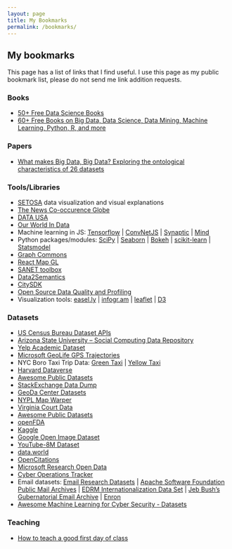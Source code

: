 ```yaml
---
layout: page
title: My Bookmarks
permalink: /bookmarks/
---
```


## My bookmarks
This page has a list of links that I find useful. I use this page as my public bookmark list, please do not send me link addition requests. 


### Books
<ul>
	<li><a href="http://www.datasciencecentral.com/profiles/blogs/50-free-data-science-books?overrideMobileRedirect=1" target="_blank">50+ Free Data Science Books</a></li>
	<li><a href="http://www.kdnuggets.com/2015/09/free-data-science-books.html">60+ Free Books on Big Data, Data Science, Data Mining, Machine Learning, Python, R, and more</a></li>	
</ul>

### Papers
<ul>
	<li><a href="http://journals.sagepub.com/doi/abs/10.1177/2053951716631130">What makes Big Data, Big Data? Exploring the ontological characteristics of 26 datasets</a></li>
</ul>		
	
### Tools/Libraries
<ul>
	<li><a href="http://setosa.io/" target="_blank">SETOSA</a> data visualization and visual explanations</li>
	<li><a href="http://data.gdeltproject.org/blog/news-cooccurrence-globe/globe_cooccur.html">The News Co-occurence Globe</a></li>
	<li><a href="http://datausa.io/">DATA USA</a></li>
	<li><a href="http://ourworldindata.org/">Our World In Data</a></li>
	<li>
		Machine learning in JS: 
		<a href="http://playground.tensorflow.org/">Tensorflow</a> | 
		<a href="http://cs.stanford.edu/people/karpathy/convnetjs/">ConvNetJS</a> | 
		<a href="http://caza.la/synaptic/">Synaptic</a> | 
		<a href="http://www.mindjs.net/">Mind</a> 
	</li>
	<li>
		Python packages/modules: 
		<a href="https://scipy.org/scipylib/">SciPy</a> | 
		<a href="https://seaborn.pydata.org">Seaborn</a> | 
		<a href="http://bokeh.pydata.org/">Bokeh</a> | 
		<a href="http://scikit-learn.org">scikit-learn</a> | 
		<a href="http://www.statsmodels.org">Statsmodel</a> 
	</li>
	<li><a href="https://graphcommons.com/">Graph Commons</a></li>
	<li><a href="https://github.com/uber/react-map-gl/">React Map GL</a></li>
	<li><a href="http://sanet.csis.u-tokyo.ac.jp/">SANET toolbox</a></li>
	<li><a href="https://github.com/Data2Semantics/">Data2Semantics</a></li>
	<li><a href="https://github.com/uscensusbureau/citysdk">CitySDK</a></li>
	<li><a href="https://sourceforge.net/projects/dataquality/">Open Source Data Quality and Profiling</a></li>
	<li>
		Visualization tools: 
		<a href="http://www.easel.ly/">easel.ly</a> | 
		<a href="https://infogr.am/">infogr.am</a> | 
		<a href="http://leafletjs.com/">leaflet</a> | 
		<a href="https://d3js.org/">D3</a>
	</li> 
</ul>

### Datasets
<ul>
	<li><a title="US Census Bureau" href="http://www.census.gov/data/developers/data-sets.html">US Census Bureau Dataset APIs</a></li>
	<li><a title="Arizona State University - Social Computing Data Repository" href="http://socialcomputing.asu.edu/pages/datasets">Arizona State University &#8211; Social Computing Data Repository</a></li>
	<li><a href="https://www.yelp.com/dataset_challenge/dataset">Yelp Academic Dataset</a></li>
	<li><a href="http://research.microsoft.com/en-us/downloads/b16d359d-d164-469e-9fd4-daa38f2b2e13/">Microsoft GeoLife GPS Trajectories</a></li>
	<li>NYC Boro Taxi Trip Data: <a title="Green Taxi" href="http://chriswhong.com/nycborotaxidata/">Green Taxi</a> | <a title="Yellow Taxi" href="http://www.andresmh.com/nyctaxitrips/">Yellow Taxi</a></li>
	<li><a href="https://dataverse.harvard.edu/">Harvard Dataverse</a></li>
	<li><a href="https://github.com/caesar0301/awesome-public-datasets">Awesome Public Datasets</a></li>
	<li><a href="https://archive.org/details/stackexchange">StackExchange Data Dump</a></li>
	<li><a href="https://geodacenter.asu.edu/datalist">GeoDa Center Datasets</a></li>
	<li><a href="http://maps.nypl.org/warper/">NYPL Map Warper</a></li>
	<li><a href="http://virginiacourtdata.org/">Virginia Court Data</a></li>
	<li><a href="https://github.com/caesar0301/awesome-public-datasets">Awesome Public Datasets</a></li>
	<li><a href="https://github.com/FDA/openfda">openFDA</a></li>
	<li><a href="https://www.kaggle.com/datasets">Kaggle</a></li>
	<li><a href="https://research.googleblog.com/2016/09/introducing-open-images-dataset.html">Google Open Image Dataset</a></li>
	<li><a href="https://research.google.com/youtube8m/index.html">YouTube-8M Dataset</a></li>
	<li><a href="https://data.world">data.world</a></li>
	<li><a href="http://opencitations.net">OpenCitations</a></li>
	<li><a href="https://msropendata.com">Microsoft Research Open Data</a></li>
	<li><a href="https://www.cfr.org/interactive/cyber-operations">Cyber Operations Tracker</a></li>
	<li>
		Email datasets: 
		<a title="Email Research Datasets" href="https://sites.google.com/site/emailresearchorg/datasets">Email Research Datasets</a> |
		<a title="Apache Software Foundation Public Mail Archives" href="https://aws.amazon.com/datasets/apache-software-foundation-public-mail-archives/">Apache Software Foundation Public Mail Archives</a>  | 
		<a title="EDRM Internationalization Data Set" href="http://www.edrm.net/resources/data-sets/edrm-internationalization-data-set/">EDRM Internationalization Data Set</a> |
		<a title="Jeb Bush’s Gubernatorial Email Archive" href="https://ab21www.s3.amazonaws.com/JebBushEmails-Text.7z">Jeb Bush’s Gubernatorial Email Archive</a> | 
		<a title="Enron" href="https://www.cs.cmu.edu/~./enron/">Enron</a>
	</li>
	<li><a href="https://github.com/jivoi/awesome-ml-for-cybersecurity#-datasets">Awesome Machine Learning for Cyber Security - Datasets</a></li>
</ul>

### Teaching
<ul>
	<li><a href="https://www.chronicle.com/interactives/advice-firstday">How to teach a good first day of class</a></li>
</ul>